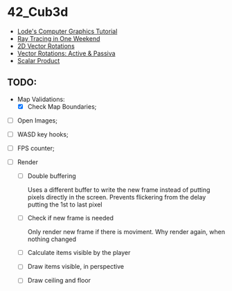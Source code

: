 # 42_Cub3d

- [Lode's Computer Graphics Tutorial](https://lodev.org/cgtutor/raycasting.html)
- [Ray Tracing in One Weekend](https://raytracing.github.io/books/RayTracingInOneWeekend.html)
- [2D Vector Rotations](https://matthew-brett.github.io/teaching/rotation_2d.html)
- [Vector Rotations: Active & Passiva](https://phys.libretexts.org/Courses/University_of_California_Davis/UCD%3A_Physics_9HB__Special_Relativity_and_Thermal_Statistical_Physics/3%3A_Spacetime/3.1%3A_Vector_Rotations)
- [Scalar Product](https://www.mathcentre.ac.uk/resources/uploaded/mc-ty-scalarprod-2009-1.pdf)

## TODO:

- Map Validations:
    - [x] Check Map Boundaries;
- [ ] Open Images;
- [ ] WASD key hooks;
- [ ] FPS counter;

- [ ] Render
	- [ ] Double buffering

		Uses a different buffer to write the new frame
		instead of putting pixels directly in the screen.
		Prevents flickering from the delay putting the 1st to last pixel
	- [ ] Check if new frame is needed

		Only render new frame if there is moviment.
		Why render again, when nothing changed
	- [ ] Calculate items visible by the player
	- [ ] Draw items visible, in perspective
	- [ ] Draw ceiling and floor
